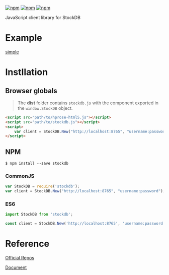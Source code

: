 [![npm](https://img.shields.io/npm/v/stockdb.svg?style=flat)](https://www.npmjs.com/package/stockdb)
[![npm](https://img.shields.io/npm/l/stockdb.svg?style=flat)](https://www.npmjs.com/package/stockdb)
[![npm](https://img.shields.io/npm/dt/stockdb.svg?style=flat)](https://www.npmjs.com/package/stockdb)

JavaScript client library for StockDB

# Example

[simple](https://github.com/stockdb/stockdb-js/blob/master/example/simple)

# Instllation

## Browser globals

> The **dist** folder contains `stockdb.js` with the component exported in the `window.StockDB` object.

```html
<script src="path/to/hprose-html5.js"></script>
<script src="path/to/stockdb.js"></script>
<script>
    var client = StockDB.New("http://localhost:8765", "username:password");
</script>
```

## NPM

```shell
$ npm install --save stockdb
```

### CommonJS

```js
var StockDB = require('stockdb');
var client = StockDB.New("http://localhost:8765", "username:password");
```

### ES6

```js
import StockDB from 'stockdb';

const client = StockDB.New('http://localhost:8765', 'username:password');
```

# Reference

[Official Repos](https://github.com/miaolz123/stockdb)

[Document](http://docs.stockdb.org/)
